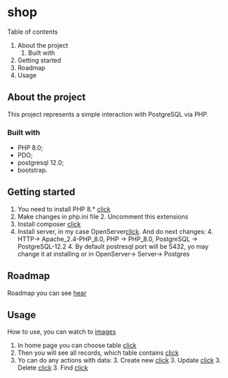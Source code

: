 # shop
Table of contents
1. About the project
    1. Built with
2. Getting started
3. Roadmap
4. Usage

## About the project
This project represents a simple interaction with PostgreSQL via PHP.
### Built with
* PHP 8.0;
* PDO;
* postgresql 12.0;
* bootstrap.
## Getting started
1. You need to install PHP 8.* [click](https://www.php.net/downloads.php)
2. Make changes in php.ini file
   2. Uncomment this extensions
3. Install composer [click](https://getcomposer.org/download/)
4. Install server, in my case OpenServer[click](https://ospanel.io/download/).
And do next changes: 
    4. HTTP-> Apache_2.4-PHP_8.0, PHP -> PHP_8.0, PostgreSQL -> PostgreSQL-12.2
    4. By default postresql port will be 5432, yo may change it at installing or in OpenServer-> Server-> Postgres
## Roadmap
Roadmap you can see [hear](https://github.com/WestEgor/shop/commits/master)
## Usage
How to use, you can watch to [images](https://github.com/WestEgor/shop/commits/master)
1. In home page you can choose table [click]()
2. Then you will see all records, which table contains [click]()
3. Yo can do any actions with data:
    3. Create new [click]()
    3. Update [click]()
    3. Delete [click]()
    3. Find [click]()
